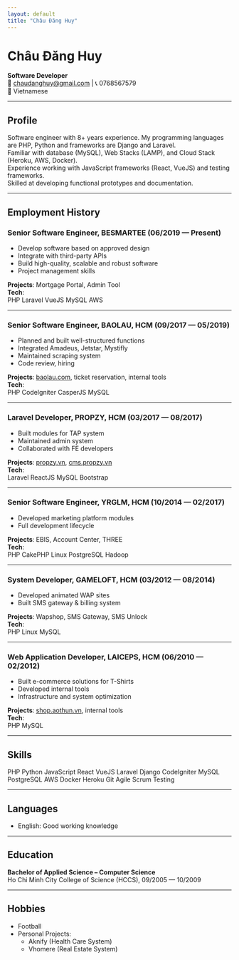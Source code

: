 ```yaml
---
layout: default
title: "Châu Đăng Huy"
---
```


# Châu Đăng Huy

**Software Developer**  
📧 chaudanghuy@gmail.com | 📞 0768567579  
📍 Vietnamese

---

## Profile

Software engineer with 8+ years experience. My programming languages are PHP, Python and frameworks are Django and Laravel.  
Familiar with database (MySQL), Web Stacks (LAMP), and Cloud Stack (Heroku, AWS, Docker).  
Experience working with JavaScript frameworks (React, VueJS) and testing frameworks.  
Skilled at developing functional prototypes and documentation.

---

## Employment History

### **Senior Software Engineer**, BESMARTEE (06/2019 — Present)

- Develop software based on approved design
- Integrate with third-party APIs
- Build high-quality, scalable and robust software
- Project management skills

**Projects**: Mortgage Portal, Admin Tool  
**Tech**:  
<span class="tag">PHP</span>
<span class="tag">Laravel</span>
<span class="tag">VueJS</span>
<span class="tag">MySQL</span>
<span class="tag">AWS</span>

---

### **Senior Software Engineer**, BAOLAU, HCM (09/2017 — 05/2019)

- Planned and built well-structured functions
- Integrated Amadeus, Jetstar, Mystifly
- Maintained scraping system
- Code review, hiring

**Projects**: [baolau.com](https://www.baolau.com/), ticket reservation, internal tools  
**Tech**:  
<span class="tag">PHP</span>
<span class="tag">CodeIgniter</span>
<span class="tag">CasperJS</span>
<span class="tag">MySQL</span>

---

### **Laravel Developer**, PROPZY, HCM (03/2017 — 08/2017)

- Built modules for TAP system
- Maintained admin system
- Collaborated with FE developers

**Projects**: [propzy.vn](http://propzy.vn), [cms.propzy.vn](http://cms.propzy.vn)  
**Tech**:  
<span class="tag">Laravel</span>
<span class="tag">ReactJS</span>
<span class="tag">MySQL</span>
<span class="tag">Bootstrap</span>

---

### **Senior Software Engineer**, YRGLM, HCM (10/2014 — 02/2017)

- Developed marketing platform modules
- Full development lifecycle

**Projects**: EBIS, Account Center, THREE  
**Tech**:  
<span class="tag">PHP</span>
<span class="tag">CakePHP</span>
<span class="tag">Linux</span>
<span class="tag">PostgreSQL</span>
<span class="tag">Hadoop</span>

---

### **System Developer**, GAMELOFT, HCM (03/2012 — 08/2014)

- Developed animated WAP sites
- Built SMS gateway & billing system

**Projects**: Wapshop, SMS Gateway, SMS Unlock  
**Tech**:  
<span class="tag">PHP</span>
<span class="tag">Linux</span>
<span class="tag">MySQL</span>

---

### **Web Application Developer**, LAICEPS, HCM (06/2010 — 02/2012)

- Built e-commerce solutions for T-Shirts
- Developed internal tools
- Infrastructure and system optimization

**Projects**: [shop.aothun.vn](http://shop.aothun.vn), internal tools  
**Tech**:  
<span class="tag">PHP</span>
<span class="tag">MySQL</span>

---

## Skills

<span class="tag">PHP</span>
<span class="tag">Python</span>
<span class="tag">JavaScript</span>
<span class="tag">React</span>
<span class="tag">VueJS</span>
<span class="tag">Laravel</span>
<span class="tag">Django</span>
<span class="tag">CodeIgniter</span>
<span class="tag">MySQL</span>
<span class="tag">PostgreSQL</span>
<span class="tag">AWS</span>
<span class="tag">Docker</span>
<span class="tag">Heroku</span>
<span class="tag">Git</span>
<span class="tag">Agile</span>
<span class="tag">Scrum</span>
<span class="tag">Testing</span>

---

## Languages

- English: Good working knowledge

---

## Education

**Bachelor of Applied Science – Computer Science**  
Ho Chi Minh City College of Science (HCCS), 09/2005 — 10/2009

---

## Hobbies

- Football
- Personal Projects:
  - Aknify (Health Care System)
  - Vhomere (Real Estate System)
